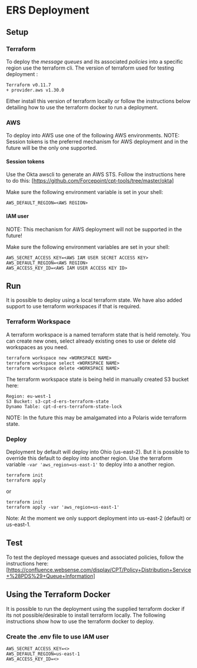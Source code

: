 
# ERS Deployment


## Setup

### Terraform
To deploy the _*message queues*_ and its associated _*policies*_ into a specific region use the terraform cli. The version of terraform used for testing deployment :
```
Terraform v0.11.7
+ provider.aws v1.30.0
```

Either install this version of terraform locally or follow the instructions below detailing how to use the terraform docker to run a deployment.

### AWS
To deploy into AWS use one of the following AWS environments.
NOTE: Session tokens is the preferred mechanism for AWS deployment and in the future will be the only one supported.

#### Session tokens
Use the Okta awscli to generate an AWS STS. Follow the instructions here to do this:
[https://github.com/Forcepoint/cpt-tools/tree/master/okta]

Make sure the following environment variable is set in your shell:
```
AWS_DEFAULT_REGION=<AWS REGION>
```


#### IAM user
NOTE: This mechanism for AWS deployment will not be supported in the future!

Make sure the following environment variables are set in your shell:
```
AWS_SECRET_ACCESS_KEY=<AWS IAM USER SECRET ACCESS KEY>
AWS_DEFAULT_REGION=<AWS REGION>
AWS_ACCESS_KEY_ID=<AWS IAM USER ACCESS KEY ID>
```


## Run

It is possible to deploy using a local terraform state. We have also added support to use terraform workspaces if that is required.

### Terraform Workspace
A terraform workspace is a named terraform state that is held remotely. You can create new ones, select already existing ones to use or delete old workspaces as you need.

```
terraform workspace new <WORKSPACE NAME>
terraform workspace select <WORKSPACE NAME>
terraform workspace delete <WORKSPACE NAME>
```

The terraform workspace state is being held in manually created S3 bucket here:
```
Region: eu-west-1
S3 Bucket: s3-cpt-d-ers-terraform-state
Dynamo Table: cpt-d-ers-terraform-state-lock
```

NOTE: In the future this may be amalgamated into a Polaris wide terraform state.

### Deploy

Deployment by default will deploy into Ohio (us-east-2). But it is possible to override this default to deploy into another region. Use the terraform variable `-var 'aws_region=us-east-1'` to deploy into a another region.

```
terraform init
terraform apply
```
or
```
terraform init
terraform apply -var 'aws_region=us-east-1'
```


Note:
At the moment we only support deployment into us-east-2 (default) or us-east-1.


## Test

To test the deployed message queues and associated policies, follow the instructions here:
[https://confluence.websense.com/display/CPT/Policy+Distribution+Service+%28PDS%29+Queue+Information]


## Using the Terraform Docker
It is possible to run the deployment using the supplied terraform docker if its not possible/desirable to install terraform locally. The following instructions show how to use the terraform docker to deploy.

### Create the .env file to use IAM user
```
AWS_SECRET_ACCESS_KEY=<>
AWS_DEFAULT_REGION=us-east-1
AWS_ACCESS_KEY_ID=<>
```
